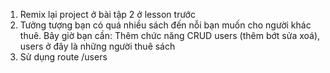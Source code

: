 1. Remix lại project ở bài tập 2 ở lesson trước
2. Tưởng tượng bạn có quá nhiều sách đến nỗi bạn muốn cho người khác thuê. Bây giờ bạn cần: Thêm chức năng CRUD users (thêm bớt sửa xoá), users ở đây là những người thuê sách
3. Sử dụng route /users
